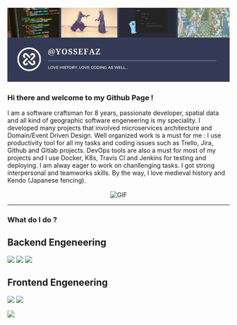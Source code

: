<p align="center">
<img src="/github_banner.png">
</p>  

### Hi there and welcome to my Github Page !

I am a software craftsman for 8 years, passionate developer, spatial data and all kind of geographic software engeneering is my speciality. I developed many projects that involved microservices architecture and Domain/Event Driven Design. Well organized work is a must for me : I use productivity tool for all my tasks and coding issues such as Trello, Jira, Github and Gitlab projects. DevOps tools are also a must for most of my projects and I use Docker, K8s, Travis CI and Jenkins for testing and deploying.
I am alway eager to work on chanllenging tasks. I got strong interpersonal and teamworks skills. 
By the way, I love medieval history and Kendo (Japanese fencing).

<p align="center">
<img align="center" alt="GIF" height="100px" src="https://user-images.githubusercontent.com/61141682/90424945-a33cb580-e0c7-11ea-89eb-3d77581b34b2.gif" />
</p>  

---

### What do I do ?

## Backend Engeneering
<p>
  <img src="https://img.shields.io/badge/Python-3776AB?logo=python&logoColor=white&style=for-the-badge">
  <img src="https://img.shields.io/badge/Java-007396?logo=java&logoColor=white&style=for-the-badge">
  <img src="https://img.shields.io/badge/Docker-2496ED?logo=docker&logoColor=white&style=for-the-badge">
</p>

## Frontend Engeneering
<p>
   <img src="https://img.shields.io/badge/Javascript-F7DF1E?logo=javascript&logoColor=white&style=for-the-badge">
   <img src="https://img.shields.io/badge/React-61DAFB?logo=react&logoColor=white&style=for-the-badge">
</p>

<img src="https://user-images.githubusercontent.com/61141682/93464410-668ff400-f8e9-11ea-9122-2d248fbac6be.png">

